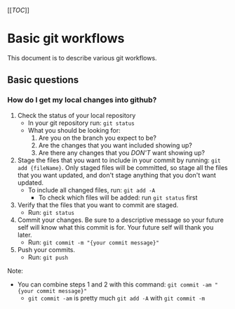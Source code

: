 [[_TOC_]]

# Basic git workflows
This document is to describe various git workflows.

## Basic questions

### How do I get my local changes into github?
1. Check the status of your local repository
    - In your git repository run: `git status`
    - What you should be looking for:
        1. Are you on the branch you expect to be?
        1. Are the changes that you want included showing up?
        1. Are there any changes that you *DON'T* want showing up?
1. Stage the files that you want to include in your commit by running: `git add {fileName}`. Only staged files will be committed, so stage all the files that you want updated, and don't stage anything that you don't want updated.
    - To include all changed files, run: `git add -A`
        - To check which files will be added: run `git status` first
1. Verify that the files that you want to commit are staged.
    - Run: `git status`
1. Commit your changes. Be sure to a descriptive message so your future self will know what this commit is for. Your future self will thank you later.
    - Run: `git commit -m "{your commit message}"`
1. Push your commits.
    - Run: `git push`

Note:
- You can combine steps 1 and 2 with this command: `git commit -am "{your commit message}"`
    - `git commit -am` is pretty much `git add -A` with `git commit -m`
